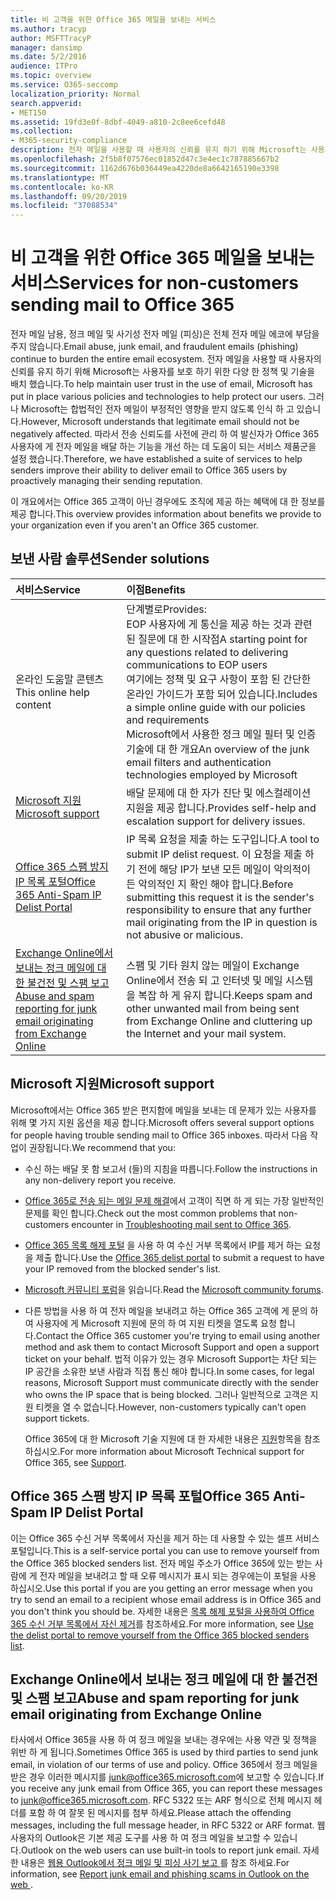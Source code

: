 ```yaml
---
title: 비 고객을 위한 Office 365 메일을 보내는 서비스
ms.author: tracyp
author: MSFTTracyP
manager: dansimp
ms.date: 5/2/2016
audience: ITPro
ms.topic: overview
ms.service: O365-seccomp
localization_priority: Normal
search.appverid:
- MET150
ms.assetid: 19fd3e0f-8dbf-4049-a810-2c8ee6cefd48
ms.collection:
- M365-security-compliance
description: 전자 메일을 사용할 때 사용자의 신뢰를 유지 하기 위해 Microsoft는 사용자를 보호 하기 위한 다양 한 정책 및 기술을 배치 했습니다.
ms.openlocfilehash: 2f5b8f07576ec01852d47c3e4ec1c787885667b2
ms.sourcegitcommit: 1162d676b036449ea4220de8a6642165190e3398
ms.translationtype: MT
ms.contentlocale: ko-KR
ms.lasthandoff: 09/20/2019
ms.locfileid: "37088534"
---
```

# <a name="services-for-non-customers-sending-mail-to-office-365"></a><span data-ttu-id="1a7df-103">비 고객을 위한 Office 365 메일을 보내는 서비스</span><span class="sxs-lookup"><span data-stu-id="1a7df-103">Services for non-customers sending mail to Office 365</span></span>
  
<span data-ttu-id="1a7df-104">전자 메일 남용, 정크 메일 및 사기성 전자 메일 (피싱)은 전체 전자 메일 에코에 부담을 주지 않습니다.</span><span class="sxs-lookup"><span data-stu-id="1a7df-104">Email abuse, junk email, and fraudulent emails (phishing) continue to burden the entire email ecosystem.</span></span> <span data-ttu-id="1a7df-105">전자 메일을 사용할 때 사용자의 신뢰를 유지 하기 위해 Microsoft는 사용자를 보호 하기 위한 다양 한 정책 및 기술을 배치 했습니다.</span><span class="sxs-lookup"><span data-stu-id="1a7df-105">To help maintain user trust in the use of email, Microsoft has put in place various policies and technologies to help protect our users.</span></span> <span data-ttu-id="1a7df-106">그러나 Microsoft는 합법적인 전자 메일이 부정적인 영향을 받지 않도록 인식 하 고 있습니다.</span><span class="sxs-lookup"><span data-stu-id="1a7df-106">However, Microsoft understands that legitimate email should not be negatively affected.</span></span> <span data-ttu-id="1a7df-107">따라서 전송 신뢰도를 사전에 관리 하 여 발신자가 Office 365 사용자에 게 전자 메일을 배달 하는 기능을 개선 하는 데 도움이 되는 서비스 제품군을 설정 했습니다.</span><span class="sxs-lookup"><span data-stu-id="1a7df-107">Therefore, we have established a suite of services to help senders improve their ability to deliver email to Office 365 users by proactively managing their sending reputation.</span></span>
  
<span data-ttu-id="1a7df-108">이 개요에서는 Office 365 고객이 아닌 경우에도 조직에 제공 하는 혜택에 대 한 정보를 제공 합니다.</span><span class="sxs-lookup"><span data-stu-id="1a7df-108">This overview provides information about benefits we provide to your organization even if you aren't an Office 365 customer.</span></span>
  
## <a name="sender-solutions"></a><span data-ttu-id="1a7df-109">보낸 사람 솔루션</span><span class="sxs-lookup"><span data-stu-id="1a7df-109">Sender solutions</span></span>
<span data-ttu-id="1a7df-110"><a name="sectionSection0"> </a></span><span class="sxs-lookup"><span data-stu-id="1a7df-110"></span></span>

|<span data-ttu-id="1a7df-111">**서비스**</span><span class="sxs-lookup"><span data-stu-id="1a7df-111">**Service**</span></span>|<span data-ttu-id="1a7df-112">**이점**</span><span class="sxs-lookup"><span data-stu-id="1a7df-112">**Benefits**</span></span>|
|:-----|:-----|
|<span data-ttu-id="1a7df-113">온라인 도움말 콘텐츠</span><span class="sxs-lookup"><span data-stu-id="1a7df-113">This online help content</span></span>  <br/> | <span data-ttu-id="1a7df-114">단계별로</span><span class="sxs-lookup"><span data-stu-id="1a7df-114">Provides:</span></span>  <br/>  <span data-ttu-id="1a7df-115">EOP 사용자에 게 통신을 제공 하는 것과 관련 된 질문에 대 한 시작점</span><span class="sxs-lookup"><span data-stu-id="1a7df-115">A starting point for any questions related to delivering communications to EOP users</span></span>  <br/>  <span data-ttu-id="1a7df-116">여기에는 정책 및 요구 사항이 포함 된 간단한 온라인 가이드가 포함 되어 있습니다.</span><span class="sxs-lookup"><span data-stu-id="1a7df-116">Includes a simple online guide with our policies and requirements</span></span>  <br/>  <span data-ttu-id="1a7df-117">Microsoft에서 사용한 정크 메일 필터 및 인증 기술에 대 한 개요</span><span class="sxs-lookup"><span data-stu-id="1a7df-117">An overview of the junk email filters and authentication technologies employed by Microsoft</span></span>  <br/> |
|[<span data-ttu-id="1a7df-118">Microsoft 지원</span><span class="sxs-lookup"><span data-stu-id="1a7df-118">Microsoft support</span></span>](services-for-non-customers.md#AboutSupport) <br/> |<span data-ttu-id="1a7df-119">배달 문제에 대 한 자가 진단 및 에스컬레이션 지원을 제공 합니다.</span><span class="sxs-lookup"><span data-stu-id="1a7df-119">Provides self-help and escalation support for delivery issues.</span></span>  <br/> |
|[<span data-ttu-id="1a7df-120">Office 365 스팸 방지 IP 목록 포털</span><span class="sxs-lookup"><span data-stu-id="1a7df-120">Office 365 Anti-Spam IP Delist Portal</span></span>](services-for-non-customers.md#DelistPortal) <br/> |<span data-ttu-id="1a7df-121">IP 목록 요청을 제출 하는 도구입니다.</span><span class="sxs-lookup"><span data-stu-id="1a7df-121">A tool to submit IP delist request.</span></span> <span data-ttu-id="1a7df-122">이 요청을 제출 하기 전에 해당 IP가 보낸 모든 메일이 악의적이 든 악의적인 지 확인 해야 합니다.</span><span class="sxs-lookup"><span data-stu-id="1a7df-122">Before submitting this request it is the sender's responsibility to ensure that any further mail originating from the IP in question is not abusive or malicious.</span></span>  <br/> |
|[<span data-ttu-id="1a7df-123">Exchange Online에서 보내는 정크 메일에 대 한 불건전 및 스팸 보고</span><span class="sxs-lookup"><span data-stu-id="1a7df-123">Abuse and spam reporting for junk email originating from Exchange Online</span></span>](services-for-non-customers.md#ReportOurJunk) <br/> |<span data-ttu-id="1a7df-124">스팸 및 기타 원치 않는 메일이 Exchange Online에서 전송 되 고 인터넷 및 메일 시스템을 복잡 하 게 유지 합니다.</span><span class="sxs-lookup"><span data-stu-id="1a7df-124">Keeps spam and other unwanted mail from being sent from Exchange Online and cluttering up the Internet and your mail system.</span></span>  <br/> |
   
## <a name="microsoft-support"></a><span data-ttu-id="1a7df-125">Microsoft 지원</span><span class="sxs-lookup"><span data-stu-id="1a7df-125">Microsoft support</span></span>
<span data-ttu-id="1a7df-126"><a name="AboutSupport"> </a></span><span class="sxs-lookup"><span data-stu-id="1a7df-126"></span></span>

<span data-ttu-id="1a7df-127">Microsoft에서는 Office 365 받은 편지함에 메일을 보내는 데 문제가 있는 사용자를 위해 몇 가지 지원 옵션을 제공 합니다.</span><span class="sxs-lookup"><span data-stu-id="1a7df-127">Microsoft offers several support options for people having trouble sending mail to Office 365 inboxes.</span></span> <span data-ttu-id="1a7df-128">따라서 다음 작업이 권장됩니다.</span><span class="sxs-lookup"><span data-stu-id="1a7df-128">We recommend that you:</span></span>
  
- <span data-ttu-id="1a7df-129">수신 하는 배달 못 함 보고서 (들)의 지침을 따릅니다.</span><span class="sxs-lookup"><span data-stu-id="1a7df-129">Follow the instructions in any non-delivery report you receive.</span></span>
    
- <span data-ttu-id="1a7df-130">[Office 365로 전송 되는 메일 문제 해결](troubleshooting-mail-sent-to-office-365.md)에서 고객이 직면 하 게 되는 가장 일반적인 문제를 확인 합니다.</span><span class="sxs-lookup"><span data-stu-id="1a7df-130">Check out the most common problems that non-customers encounter in [Troubleshooting mail sent to Office 365](troubleshooting-mail-sent-to-office-365.md).</span></span>
    
- <span data-ttu-id="1a7df-131">[Office 365 목록 해제 포털](https://sender.office.com) 을 사용 하 여 수신 거부 목록에서 IP를 제거 하는 요청을 제출 합니다.</span><span class="sxs-lookup"><span data-stu-id="1a7df-131">Use the [Office 365 delist portal](https://sender.office.com) to submit a request to have your IP removed from the blocked sender's list.</span></span> 
    
- <span data-ttu-id="1a7df-132">[Microsoft 커뮤니티 포럼](https://community.office365.com/en-us/f/)을 읽습니다.</span><span class="sxs-lookup"><span data-stu-id="1a7df-132">Read the [Microsoft community forums](https://community.office365.com/en-us/f/).</span></span>
    
- <span data-ttu-id="1a7df-133">다른 방법을 사용 하 여 전자 메일을 보내려고 하는 Office 365 고객에 게 문의 하 여 사용자에 게 Microsoft 지원에 문의 하 여 지원 티켓을 열도록 요청 합니다.</span><span class="sxs-lookup"><span data-stu-id="1a7df-133">Contact the Office 365 customer you're trying to email using another method and ask them to contact Microsoft Support and open a support ticket on your behalf.</span></span> <span data-ttu-id="1a7df-134">법적 이유가 있는 경우 Microsoft Support는 차단 되는 IP 공간을 소유한 보낸 사람과 직접 통신 해야 합니다.</span><span class="sxs-lookup"><span data-stu-id="1a7df-134">In some cases, for legal reasons, Microsoft Support must communicate directly with the sender who owns the IP space that is being blocked.</span></span> <span data-ttu-id="1a7df-135">그러나 일반적으로 고객은 지원 티켓을 열 수 없습니다.</span><span class="sxs-lookup"><span data-stu-id="1a7df-135">However, non-customers typically can't open support tickets.</span></span>
    
     <span data-ttu-id="1a7df-136">Office 365에 대 한 Microsoft 기술 지원에 대 한 자세한 내용은 [지원](https://technet.microsoft.com/library/office-365-support.aspx)항목을 참조 하십시오.</span><span class="sxs-lookup"><span data-stu-id="1a7df-136">For more information about Microsoft Technical support for Office 365, see [Support](https://technet.microsoft.com/library/office-365-support.aspx).</span></span>
    
## <a name="office-365-anti-spam-ip-delist-portal"></a><span data-ttu-id="1a7df-137">Office 365 스팸 방지 IP 목록 포털</span><span class="sxs-lookup"><span data-stu-id="1a7df-137">Office 365 Anti-Spam IP Delist Portal</span></span>
<span data-ttu-id="1a7df-138"><a name="DelistPortal"> </a></span><span class="sxs-lookup"><span data-stu-id="1a7df-138"></span></span>

<span data-ttu-id="1a7df-139">이는 Office 365 수신 거부 목록에서 자신을 제거 하는 데 사용할 수 있는 셀프 서비스 포털입니다.</span><span class="sxs-lookup"><span data-stu-id="1a7df-139">This is a self-service portal you can use to remove yourself from the Office 365 blocked senders list.</span></span> <span data-ttu-id="1a7df-140">전자 메일 주소가 Office 365에 있는 받는 사람에 게 전자 메일을 보내려고 할 때 오류 메시지가 표시 되는 경우에는이 포털을 사용 하십시오.</span><span class="sxs-lookup"><span data-stu-id="1a7df-140">Use this portal if you are you getting an error message when you try to send an email to a recipient whose email address is in Office 365 and you don't think you should be.</span></span> <span data-ttu-id="1a7df-141">자세한 내용은 [목록 해제 포털을 사용하여 Office 365 수신 거부 목록에서 자신 제거](use-the-delist-portal-to-remove-yourself-from-the-office-365-blocked-senders-lis.md)를 참조하세요.</span><span class="sxs-lookup"><span data-stu-id="1a7df-141">For more information, see [Use the delist portal to remove yourself from the Office 365 blocked senders list](use-the-delist-portal-to-remove-yourself-from-the-office-365-blocked-senders-lis.md).</span></span>
  
## <a name="abuse-and-spam-reporting-for-junk-email-originating-from-exchange-online"></a><span data-ttu-id="1a7df-142">Exchange Online에서 보내는 정크 메일에 대 한 불건전 및 스팸 보고</span><span class="sxs-lookup"><span data-stu-id="1a7df-142">Abuse and spam reporting for junk email originating from Exchange Online</span></span>
<span data-ttu-id="1a7df-143"><a name="ReportOurJunk"> </a></span><span class="sxs-lookup"><span data-stu-id="1a7df-143"></span></span>

<span data-ttu-id="1a7df-144">타사에서 Office 365을 사용 하 여 정크 메일을 보내는 경우에는 사용 약관 및 정책을 위반 하 게 됩니다.</span><span class="sxs-lookup"><span data-stu-id="1a7df-144">Sometimes Office 365 is used by third parties to send junk email, in violation of our terms of use and policy.</span></span> <span data-ttu-id="1a7df-145">Office 365에서 정크 메일을 받은 경우 이러한 메시지를 [junk@office365.microsoft.com](mailto:junk@office365.microsoft.com)에 보고할 수 있습니다.</span><span class="sxs-lookup"><span data-stu-id="1a7df-145">If you receive any junk email from Office 365, you can report these messages to [junk@office365.microsoft.com](mailto:junk@office365.microsoft.com).</span></span> <span data-ttu-id="1a7df-146">RFC 5322 또는 ARF 형식으로 전체 메시지 헤더를 포함 하 여 잘못 된 메시지를 첨부 하세요.</span><span class="sxs-lookup"><span data-stu-id="1a7df-146">Please attach the offending messages, including the full message header, in RFC 5322 or ARF format.</span></span> <span data-ttu-id="1a7df-147">웹 사용자의 Outlook은 기본 제공 도구를 사용 하 여 정크 메일을 보고할 수 있습니다.</span><span class="sxs-lookup"><span data-stu-id="1a7df-147">Outlook on the web users can use built-in tools to report junk email.</span></span> <span data-ttu-id="1a7df-148">자세한 내용은 [웹용 Outlook에서 정크 메일 및 피싱 사기 보고 ](report-junk-email-and-phishing-scams-in-outlook-on-the-web-eop.md)를 참조 하세요.</span><span class="sxs-lookup"><span data-stu-id="1a7df-148">For information, see [Report junk email and phishing scams in Outlook on the web ](report-junk-email-and-phishing-scams-in-outlook-on-the-web-eop.md).</span></span>
  

